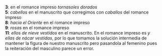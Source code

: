 **3**: en el romance impreso _tornasoles dorados_  
**5**: _cabellos_ en el manuscrito que corregimos con _caballos_ del romance impreso  
**8**: _hacia el Oriente_ en el romance impreso  
**9**: _rosas_ en el romance impreso  
**11**: _ellos de nieve vestidos_ en el manuscrito. En el romance impreso es  _y ellas de nácar vestidas_, por lo que tomamos la solución intermedia de mantener la figura de nuestro manuscrito pero pasandola al femenino pues la reiteración del masculino parece un error.
